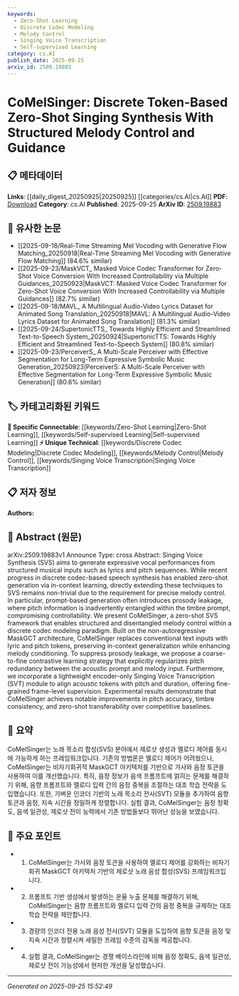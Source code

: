 ```yaml
---
keywords:
  - Zero-Shot Learning
  - Discrete Codec Modeling
  - Melody Control
  - Singing Voice Transcription
  - Self-supervised Learning
category: cs.AI
publish_date: 2025-09-25
arxiv_id: 2509.19883
---
```


<!-- KEYWORD_LINKING_METADATA:
{
  "processed_timestamp": "2025-09-25T15:52:49.516877",
  "vocabulary_version": "1.0",
  "selected_keywords": [
    "Zero-Shot Learning",
    "Discrete Codec Modeling",
    "Melody Control",
    "Singing Voice Transcription",
    "Self-supervised Learning"
  ],
  "rejected_keywords": [],
  "similarity_scores": {
    "Zero-Shot Learning": 0.82,
    "Discrete Codec Modeling": 0.79,
    "Melody Control": 0.77,
    "Singing Voice Transcription": 0.75,
    "Self-supervised Learning": 0.78
  },
  "extraction_method": "AI_prompt_based",
  "budget_applied": true,
  "candidates_json": {
    "candidates": [
      {
        "surface": "Zero-Shot Singing Synthesis",
        "canonical": "Zero-Shot Learning",
        "aliases": [
          "Zero-Shot SVS"
        ],
        "category": "specific_connectable",
        "rationale": "Connects to the concept of zero-shot learning, which is crucial for understanding the framework's capability to generalize without prior examples.",
        "novelty_score": 0.55,
        "connectivity_score": 0.85,
        "specificity_score": 0.78,
        "link_intent_score": 0.82
      },
      {
        "surface": "Discrete Codec Modeling",
        "canonical": "Discrete Codec Modeling",
        "aliases": [
          "Discrete Codec"
        ],
        "category": "unique_technical",
        "rationale": "Represents a specialized approach in the paper, essential for understanding the technical framework.",
        "novelty_score": 0.72,
        "connectivity_score": 0.65,
        "specificity_score": 0.81,
        "link_intent_score": 0.79
      },
      {
        "surface": "Melody Control",
        "canonical": "Melody Control",
        "aliases": [
          "Melody Guidance"
        ],
        "category": "unique_technical",
        "rationale": "Key to the paper's contribution in addressing melody precision in singing synthesis.",
        "novelty_score": 0.68,
        "connectivity_score": 0.7,
        "specificity_score": 0.76,
        "link_intent_score": 0.77
      },
      {
        "surface": "Singing Voice Transcription",
        "canonical": "Singing Voice Transcription",
        "aliases": [
          "SVT"
        ],
        "category": "unique_technical",
        "rationale": "Highlights a specific module used for aligning acoustic tokens, crucial for technical understanding.",
        "novelty_score": 0.65,
        "connectivity_score": 0.6,
        "specificity_score": 0.8,
        "link_intent_score": 0.75
      },
      {
        "surface": "Contrastive Learning Strategy",
        "canonical": "Self-supervised Learning",
        "aliases": [
          "Contrastive Learning"
        ],
        "category": "specific_connectable",
        "rationale": "Links to the broader concept of self-supervised learning, relevant for understanding the learning strategy employed.",
        "novelty_score": 0.58,
        "connectivity_score": 0.83,
        "specificity_score": 0.72,
        "link_intent_score": 0.78
      }
    ],
    "ban_list_suggestions": [
      "prosody leakage",
      "fine-grained frame-level supervision"
    ]
  },
  "decisions": [
    {
      "candidate_surface": "Zero-Shot Singing Synthesis",
      "resolved_canonical": "Zero-Shot Learning",
      "decision": "linked",
      "scores": {
        "novelty": 0.55,
        "connectivity": 0.85,
        "specificity": 0.78,
        "link_intent": 0.82
      }
    },
    {
      "candidate_surface": "Discrete Codec Modeling",
      "resolved_canonical": "Discrete Codec Modeling",
      "decision": "linked",
      "scores": {
        "novelty": 0.72,
        "connectivity": 0.65,
        "specificity": 0.81,
        "link_intent": 0.79
      }
    },
    {
      "candidate_surface": "Melody Control",
      "resolved_canonical": "Melody Control",
      "decision": "linked",
      "scores": {
        "novelty": 0.68,
        "connectivity": 0.7,
        "specificity": 0.76,
        "link_intent": 0.77
      }
    },
    {
      "candidate_surface": "Singing Voice Transcription",
      "resolved_canonical": "Singing Voice Transcription",
      "decision": "linked",
      "scores": {
        "novelty": 0.65,
        "connectivity": 0.6,
        "specificity": 0.8,
        "link_intent": 0.75
      }
    },
    {
      "candidate_surface": "Contrastive Learning Strategy",
      "resolved_canonical": "Self-supervised Learning",
      "decision": "linked",
      "scores": {
        "novelty": 0.58,
        "connectivity": 0.83,
        "specificity": 0.72,
        "link_intent": 0.78
      }
    }
  ]
}
-->

# CoMelSinger: Discrete Token-Based Zero-Shot Singing Synthesis With Structured Melody Control and Guidance

## 📋 메타데이터

**Links**: [[daily_digest_20250925|20250925]] [[categories/cs.AI|cs.AI]]
**PDF**: [Download](https://arxiv.org/pdf/2509.19883.pdf)
**Category**: cs.AI
**Published**: 2025-09-25
**ArXiv ID**: [2509.19883](https://arxiv.org/abs/2509.19883)

## 🔗 유사한 논문
- [[2025-09-18/Real-Time Streaming Mel Vocoding with Generative Flow Matching_20250918|Real-Time Streaming Mel Vocoding with Generative Flow Matching]] (84.6% similar)
- [[2025-09-23/MaskVCT_ Masked Voice Codec Transformer for Zero-Shot Voice Conversion With Increased Controllability via Multiple Guidances_20250923|MaskVCT: Masked Voice Codec Transformer for Zero-Shot Voice Conversion With Increased Controllability via Multiple Guidances]] (82.7% similar)
- [[2025-09-18/MAVL_ A Multilingual Audio-Video Lyrics Dataset for Animated Song Translation_20250918|MAVL: A Multilingual Audio-Video Lyrics Dataset for Animated Song Translation]] (81.3% similar)
- [[2025-09-24/SupertonicTTS_ Towards Highly Efficient and Streamlined Text-to-Speech System_20250924|SupertonicTTS: Towards Highly Efficient and Streamlined Text-to-Speech System]] (80.8% similar)
- [[2025-09-23/PerceiverS_ A Multi-Scale Perceiver with Effective Segmentation for Long-Term Expressive Symbolic Music Generation_20250923|PerceiverS: A Multi-Scale Perceiver with Effective Segmentation for Long-Term Expressive Symbolic Music Generation]] (80.6% similar)

## 🏷️ 카테고리화된 키워드
**🔗 Specific Connectable**: [[keywords/Zero-Shot Learning|Zero-Shot Learning]], [[keywords/Self-supervised Learning|Self-supervised Learning]]
**⚡ Unique Technical**: [[keywords/Discrete Codec Modeling|Discrete Codec Modeling]], [[keywords/Melody Control|Melody Control]], [[keywords/Singing Voice Transcription|Singing Voice Transcription]]

## 📋 저자 정보

**Authors:** 

## 📄 Abstract (원문)

arXiv:2509.19883v1 Announce Type: cross 
Abstract: Singing Voice Synthesis (SVS) aims to generate expressive vocal performances from structured musical inputs such as lyrics and pitch sequences. While recent progress in discrete codec-based speech synthesis has enabled zero-shot generation via in-context learning, directly extending these techniques to SVS remains non-trivial due to the requirement for precise melody control. In particular, prompt-based generation often introduces prosody leakage, where pitch information is inadvertently entangled within the timbre prompt, compromising controllability. We present CoMelSinger, a zero-shot SVS framework that enables structured and disentangled melody control within a discrete codec modeling paradigm. Built on the non-autoregressive MaskGCT architecture, CoMelSinger replaces conventional text inputs with lyric and pitch tokens, preserving in-context generalization while enhancing melody conditioning. To suppress prosody leakage, we propose a coarse-to-fine contrastive learning strategy that explicitly regularizes pitch redundancy between the acoustic prompt and melody input. Furthermore, we incorporate a lightweight encoder-only Singing Voice Transcription (SVT) module to align acoustic tokens with pitch and duration, offering fine-grained frame-level supervision. Experimental results demonstrate that CoMelSinger achieves notable improvements in pitch accuracy, timbre consistency, and zero-shot transferability over competitive baselines.

## 📝 요약

CoMelSinger는 노래 목소리 합성(SVS) 분야에서 제로샷 생성과 멜로디 제어를 동시에 가능하게 하는 프레임워크입니다. 기존의 방법론은 멜로디 제어가 어려웠으나, CoMelSinger는 비자기회귀적 MaskGCT 아키텍처를 기반으로 가사와 음정 토큰을 사용하여 이를 개선했습니다. 특히, 음정 정보가 음색 프롬프트에 얽히는 문제를 해결하기 위해, 음향 프롬프트와 멜로디 입력 간의 음정 중복을 조절하는 대조 학습 전략을 도입했습니다. 또한, 가벼운 인코더 기반의 노래 목소리 전사(SVT) 모듈을 추가하여 음향 토큰과 음정, 지속 시간을 정밀하게 정렬합니다. 실험 결과, CoMelSinger는 음정 정확도, 음색 일관성, 제로샷 전이 능력에서 기존 방법들보다 뛰어난 성능을 보였습니다.

## 🎯 주요 포인트

- 1. CoMelSinger는 가사와 음정 토큰을 사용하여 멜로디 제어를 강화하는 비자기회귀 MaskGCT 아키텍처 기반의 제로샷 노래 음성 합성(SVS) 프레임워크입니다.
- 2. 프롬프트 기반 생성에서 발생하는 운율 누출 문제를 해결하기 위해, CoMelSinger는 음향 프롬프트와 멜로디 입력 간의 음정 중복을 규제하는 대조 학습 전략을 제안합니다.
- 3. 경량의 인코더 전용 노래 음성 전사(SVT) 모듈을 도입하여 음향 토큰을 음정 및 지속 시간과 정렬시켜 세밀한 프레임 수준의 감독을 제공합니다.
- 4. 실험 결과, CoMelSinger는 경쟁 베이스라인에 비해 음정 정확도, 음색 일관성, 제로샷 전이 가능성에서 현저한 개선을 달성했습니다.


---

*Generated on 2025-09-25 15:52:49*